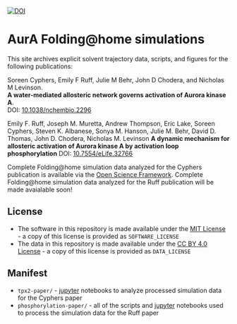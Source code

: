[![DOI](https://zenodo.org/badge/79592180.svg)](https://zenodo.org/badge/latestdoi/79592180)

# AurA Folding@home simulations

This site archives explicit solvent trajectory data, scripts, and figures for the following publications:

Soreen Cyphers, Emily F Ruff, Julie M Behr, John D Chodera, and Nicholas M Levinson.  
**A water-mediated allosteric network governs activation of Aurora kinase A**.  
DOI: [10.1038/nchembio.2296](http://dx.doi.org/10.1038/nchembio.2296)

Emily F. Ruff, Joseph M. Muretta, Andrew Thompson, Eric Lake, Soreen Cyphers, Steven K. Albanese, Sonya M. Hanson, Julie M. Behr, David D. Thomas, John D. Chodera, Nicholas M. Levinson
**A dynamic mechanism for allosteric activation of Aurora kinase A by activation loop phosphorylation** DOI: [10.7554/eLife.32766](https://doi.org/10.7554/eLife.32766) 


Complete Folding@home simulation data analyzed for the Cyphers publication is available via the [Open Science Framework](https://osf.io/afg8h/).
Complete Folding@home simulation data analyzed for the Ruff publication will be made avaialable soon! 

## License 
* The software in this repository is made available under the [MIT License](https://opensource.org/licenses/MIT) - a copy of this license is provided as `SOFTWARE_LICENSE`
* The data in this repository is made available under the [CC BY 4.0 License](https://creativecommons.org/licenses/by/4.0/) - a copy of this license is provided as `DATA_LICENSE`

## Manifest

* `tpx2-paper/` - [jupyter](http://jupyter.org/) notebooks to analyze processed simulation data for the Cyphers paper 
* `phosphorylation-paper/` - all of the scripts and [jupyter](http://jupyter.org/) notebooks used to process the simulation data for the Ruff paper


